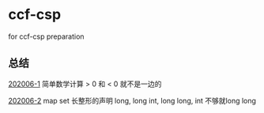 # ccf-csp
for ccf-csp preparation
## 总结
[202006-1](https://github.com/dmc4/ccf-csp/blob/main/202006-1/main.cpp)
简单数学计算 > 0 和 < 0 就不是一边的

[202006-2](https://github.com/dmc4/ccf-csp/blob/main/202006-2/main.cpp)
map set 长整形的声明 long, long int, long long, int 不够就long long


